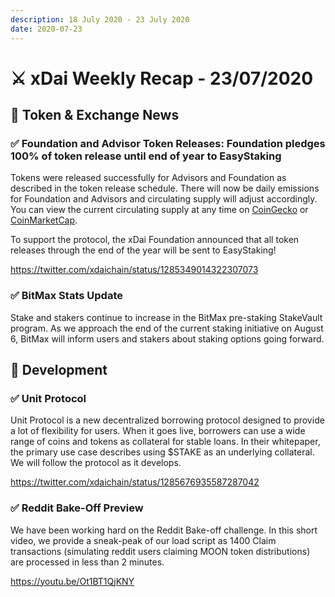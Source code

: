 ```yaml
---
description: 18 July 2020 - 23 July 2020
date: 2020-07-23
---
```


# ⚔️ xDai Weekly Recap - 23/07/2020

## :satellite: Token & Exchange News

### ✅ Foundation and Advisor Token Releases: Foundation pledges 100% of token release until end of year to EasyStaking

Tokens were released successfully for Advisors and Foundation as described in the token release schedule.  There will now be daily emissions for Foundation and Advisors and circulating supply will adjust accordingly. You can view the current circulating supply at any time on [CoinGecko](https://www.coingecko.com/en/coins/xdai-stake) or [CoinMarketCap](https://coinmarketcap.com/currencies/xdai/).

To support the protocol, the xDai Foundation announced that all token releases through the end of the year will be sent to EasyStaking!

https://twitter.com/xdaichain/status/1285349014322307073

### ✅ BitMax Stats Update

Stake and stakers continue to increase in the BitMax pre-staking StakeVault program. As we approach the end of the current staking initiative on August 6, BitMax will inform users and stakers about staking options going forward. 

## :office: Development

### ✅ Unit Protocol

Unit Protocol is a new decentralized borrowing protocol designed to provide a lot of flexibility for users. When it goes live, borrowers can use a wide range of coins and tokens as collateral for stable loans. In their whitepaper, the primary use case describes using $STAKE as an underlying collateral. We will follow the protocol as it develops.

https://twitter.com/xdaichain/status/1285676935587287042

### ✅ Reddit Bake-Off Preview

We have been working hard on the Reddit Bake-off challenge. In this short video, we provide a sneak-peak of our load script as 1400 Claim transactions (simulating reddit users claiming MOON token distributions) are processed in less than 2 minutes.

https://youtu.be/Ot1BT1QjKNY
